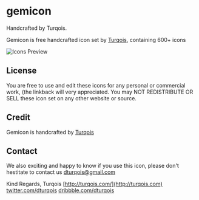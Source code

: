 # gemicon
Handcrafted by Turqois.

Gemicon is free handcrafted icon set by [Turqois](http://turqois.com/), containing 600+ icons

![Icons Preview](https://bitbucket.org/pablojimeno/gemicon/raw/673cfcd9f9db8fe42668cba9f47a844ebe999140/PNG/icons-preview.png)

## License

You are free to use and edit these icons for any personal or commercial work, (the linkback will very appreciated.
You may NOT REDISTRIBUTE OR SELL these icon set on any other website or source.


## Credit

Gemicon is handcrafted by [Turqois](http://turqois.com/)

## Contact

We also exciting and happy to know if you use this icon, please don't hestitate to contact us
dturqois@gmail.com

Kind Regards,
Turqois
[http://turqois.com/](http://turqois.com)
[twitter.com/dturqois](http://twitter.com/dturqois)
[dribbble.com/dturqois](http://dribbble.com/dturqois)